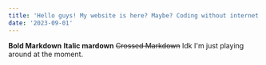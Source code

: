 ```yaml
---
title: 'Hello guys! My website is here? Maybe? Coding without internet is pain'
date: '2023-09-01'
---
```


**Bold Markdown** __Italic mardown__ ~~Crossed Markdown~~ Idk I'm just playing around at the moment.